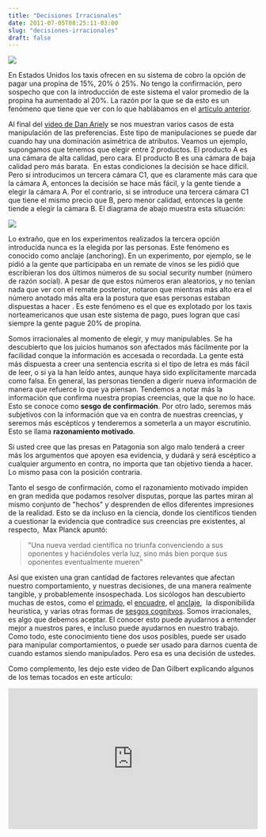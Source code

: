 ```yaml
---
title: "Decisiones Irracionales"
date: 2011-07-05T08:25:11-03:00
slug: "decisiones-irracionales"
draft: false
---
```

![](/images/2011/07/taxi-tip1.jpg)

En Estados Unidos los taxis ofrecen en su sistema de cobro la opción de
pagar una propina de 15%, 20% ó 25%. No tengo la confirmación, pero
sospecho que con la introducción de este sistema el valor promedio de la
propina ha aumentado al 20%. La razón por la que se da esto es un
fenómeno que tiene que ver con lo que hablábamos en el [artículo anterior](/blog/2011/06/29/valores-por-defecto).

Al final del [video de Dan Ariely](https://www.ted.com/talks/lang/eng/dan_ariely_asks_are_we_in_control_of_our_own_decisions.html) se
nos muestran varios casos de esta manipulación de las preferencias. Este
tipo de manipulaciones se puede dar cuando hay una dominación asimétrica
de atributos. Veamos un ejemplo, supongamos que tenemos que elegir entre
2 productos. El producto A es una cámara de alta calidad, pero cara. El
producto B es una cámara de baja calidad pero más barata.  En estas
condiciones la decisión se hace difícil. Pero si introducimos un tercera
cámara C1, que es claramente más cara que la cámara A, entonces la
decisión se hace más fácil, y la gente tiende a elegir la cámara A. Por
el contrario, si se introduce una tercera cámara C1 que tiene el mismo
precio que B, pero menor calidad, entonces la gente tiende a elegir la
cámara B. El diagrama de abajo muestra esta situación:

![](/images/2011/07/asimetria-atributos1.png)

Lo extraño, que en los experimentos realizados la tercera opción
introducida nunca es la elegida por las personas. Este fenómeno es
conocido como anclaje (anchoring). En un experimento, por ejemplo, se le
pidió a la gente que participaba en un remate de vinos se les pidió que
escribieran los dos últimos números de su social security number (número
de razón social). A pesar de que estos números eran aleatorios, y no
tenían nada que ver con el remate posterior, notaron que mientras más
alto era el número anotado más alta era la postura que esas personas
estaban dispuestas a hacer . Es este fenómeno es el que es explotado por
los taxis norteamericanos que usan este sistema de pago, pues logran que
casi siempre la gente pague 20% de propina.

Somos irracionales al momento de elegir, y muy manipulables. Se ha
descubierto que los juicios humanos son afectados más fácilmente por la
facilidad conque la información es accesada o recordada. La gente está
más dispuesta a creer una sentencia escrita si el tipo de letra es más
fácil de leer, o si ya la han leído antes, aunque haya sido
explícitamente marcada como falsa. En general, las personas tienden a
digerir nueva información de manera que refuerce lo que ya piensan.
Tendemos a notar más la información que confirma nuestra propias
creencias, que la que no lo hace. Esto se conoce como **sesgo de
confirmación**. Por otro lado, seremos más subjetivos con la información
que va en contra de nuestras creencias, y seremos más escépticos y
tenderemos a someterla a un mayor escrutinio. Esto se llama
**razonamiento motivado**.

Si usted cree que las presas en Patagonia son algo malo tenderá a creer
más los argumentos que apoyen esa evidencia, y dudará y será escéptico a
cualquier argumento en contra, no importa que tan objetivo tienda a
hacer. Lo mismo pasa con la posición contraria.

Tanto el sesgo de confirmación, como el razonamiento motivado impiden en
gran medida que podamos resolver disputas, porque las partes miran al
mismo conjunto de \"hechos\" y desprenden de ellos diferentes
impresiones de la realidad. Esto se da incluso en la ciencia, donde los
científicos tienden a cuestionar la evidencia que contradice sus
creencias pre existentes, al respecto,  Max Planck apuntó:

> \"Una nueva verdad científica no triunfa convenciendo a sus
> oponentes y haciéndoles verla luz, sino más bien porque sus
> oponentes eventualmente mueren\"

Así que existen una gran cantidad de factores relevantes que afectan
nuestro comportamiento, y nuestras decisiones, de una manera realmente
tangible, y probablemente insospechada. Los sicólogos han descubierto
muchas de estos, como el
[primado](https://es.wikipedia.org/wiki/Primado_(psicolog%C3%ADa)), el
[encuadre](https://es.wikipedia.org/wiki/Encuadre_(ciencias_sociales)),
el [anclaje](https://es.wikipedia.org/wiki/Anclaje),  la disponibilida
heuristica, y varias otras formas de [sesgos
cognitvos](https://es.wikipedia.org/wiki/Sesgo_cognitivo). Somos
irracionales, es algo que debemos aceptar. El conocer esto puede
ayudarnos a entender mejor a nuestros pares, e incluso puede ayudarnos
en nuestro trabajo. Como todo, este conocimiento tiene dos usos
posibles, puede ser usado para manipular comportamientos, o puede ser
usado para darnos cuenta de cuando estamos siendo manipulados. Pero esa
es una decisión de ustedes.

Como complemento, les dejo este video de Dan Gilbert explicando algunos
de los temas tocados en este artículo:

<div style="max-width:854px"><div style="position:relative;height:0;padding-bottom:56.25%"><iframe src="https://embed.ted.com/talks/dan_gilbert_why_we_make_bad_decisions" width="854" height="480" style="position:absolute;left:0;top:0;width:100%;height:100%" frameborder="0" scrolling="no" allowfullscreen></iframe></div></div>
